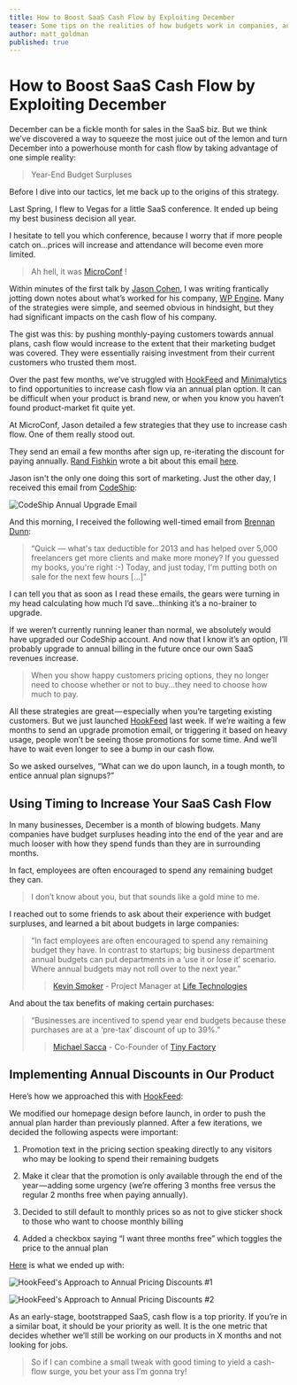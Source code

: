 ```yaml
---
title: How to Boost SaaS Cash Flow by Exploiting December
teaser: Some tips on the realities of how budgets work in companies, and how you can use that to your product's advantage
author: matt_goldman
published: true
---
```


# How to Boost SaaS Cash Flow by Exploiting December

December can be a fickle month for sales in the SaaS biz. But we think we’ve discovered a way to squeeze the most juice out of the lemon and turn December into a powerhouse month for cash flow by taking advantage of one simple reality:

> Year-End Budget Surpluses

Before I dive into our tactics, let me back up to the origins of this strategy.

Last Spring, I flew to Vegas for a little SaaS conference. It ended up being my best business decision all year.

I hesitate to tell you which conference, because I worry that if more people catch on…prices will increase and attendance will become even more limited.

> Ah hell, it was [MicroConf](http://www.microconf.com/) !

Within minutes of the first talk by [Jason Cohen](https://twitter.com/asmartbear), I was writing frantically jotting down notes about what’s worked for his company, [WP Engine](http://wpengine.com/). Many of the strategies were simple, and seemed obvious in hindsight, but they had significant impacts on the cash flow of his company.

The gist was this: by pushing monthly-paying customers towards annual plans, cash flow would increase to the extent that their marketing budget was covered. They were essentially raising investment from their current customers who trusted them most.

Over the past few months, we’ve struggled with [HookFeed](http://www.hookfeed.com) and [Minimalytics](http://www.minimalytics.com) to find opportunities to increase cash flow via an annual plan option. It can be difficult when your product is brand new, or when you know you haven’t found product-market fit quite yet.

At MicroConf, Jason detailed a few strategies that they use to increase cash flow. One of them really stood out.

They send an email a few months after sign up, re-iterating the discount for paying annually. [Rand Fishkin](http://moz.com/rand/) wrote a bit about this email [here](http://moz.com/rand/exceptional-upgrade-path-ux-from-wpengine/).

Jason isn't the only one doing this sort of marketing. Just the other day, I received this email from [CodeShip](https://www.codeship.io/):

![CodeShip Annual Upgrade Email](https://d2uerwjzv5u4r9.cloudfront.net/codeship-annual-email.jpg)

And this morning, I received the following well-timed email from [Brennan Dunn](https://twitter.com/brennandunn):

> &ldquo;Quick — what's tax deductible for 2013 and has helped over 5,000 freelancers get more clients and make more money? If you guessed my books, you're right :-) Today, and just today, I'm putting both on sale for the next few hours [...]&rdquo;

I can tell you that as soon as I read these emails, the gears were turning in my head calculating how much I’d save...thinking it’s a no-brainer to upgrade.

If we weren’t currently running leaner than normal, we absolutely would have upgraded our CodeShip account. And now that I know it’s an option, I’ll probably upgrade to annual billing in the future once our own SaaS revenues increase.

> When you show happy customers pricing options, they no longer need to choose whether or not to buy...they need to choose how much to pay.

All these strategies are great — especially when you’re targeting existing customers. But we just launched [HookFeed](http://www.hookfeed.com) last week. If we’re waiting a few months to send an upgrade promotion email, or triggering it based on heavy usage, people won’t be seeing those promotions for some time. And we’ll have to wait even longer to see a bump in our cash flow.

So we asked ourselves, &ldquo;What can we do upon launch, in a tough month, to entice annual plan signups?&rdquo;

## Using Timing to Increase Your SaaS Cash Flow
In many businesses, December is a month of blowing budgets. Many companies have budget surpluses heading into the end of the year and are much looser with how they spend funds than they are in surrounding months.

In fact, employees are often encouraged to spend any remaining budget they can.

> I don’t know about you, but that sounds like a gold mine to me.

I reached out to some friends to ask about their experience with budget surpluses, and learned a bit about budgets in large companies:

> &ldquo;In fact employees are often encouraged to spend any remaining budget they have. In contrast to startups; big business department annual budgets can put departments in a &lsquo;use it or lose it&rsquo; scenario. Where annual budgets may not roll over to the next year.&rdquo;
>> [Kevin Smoker](https://twitter.com/kevinsmoker) - Project Manager at [Life Technologies](http://www.lifetechnologies.com/)

And about the tax benefits of making certain purchases:

> &ldquo;Businesses are incentived to spend year end budgets because these purchases are at a &lsquo;pre-tax&rsquo; discount of up to 39%.&rdquo;
>> [Michael Sacca](https://twitter.com/michaelsacca) - Co-Founder of [Tiny Factory](https://twitter.com/TinyFactorySD)

## Implementing Annual Discounts in Our Product

Here&rsquo;s how we approached this with [HookFeed](http://www.hookfeed.com):

We modified our homepage design before launch, in order to push the annual plan harder than previously planned. After a few iterations, we decided the following aspects were important:

1. Promotion text in the pricing section speaking directly to any visitors who may be looking to spend their remaining budgets

2. Make it clear that the promotion is only available through the end of the year — adding some urgency (we’re offering 3 months free versus the regular 2 months free when paying annually).

3. Decided to still default to monthly prices so as not to give sticker shock to those who want to choose monthly billing

4. Added a checkbox saying &ldquo;I want three months free&rdquo; which toggles the price to the annual plan

[Here](http://www.hookfeed.com) is what we ended up with:

![HookFeed's Approach to Annual Pricing Discounts #1](https://d2uerwjzv5u4r9.cloudfront.net/hookfeed-annual-pricing-header.png)

![HookFeed's Approach to Annual Pricing Discounts #2](https://d2uerwjzv5u4r9.cloudfront.net/hookfeed-annual-pricing.png)

As an early-stage, bootstrapped SaaS, cash flow is a top priority. If you’re in a similar boat, it should be your priority as well. It is the one metric that decides whether we’ll still be working on our products in X months and not looking for jobs.

> So if I can combine a small tweak with good timing to yield a cash-flow surge, you bet your ass I’m gonna try!